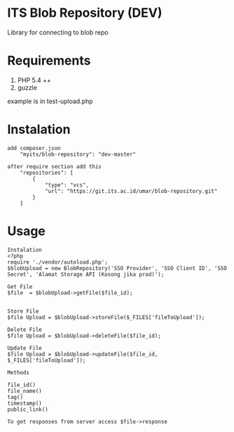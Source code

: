 ITS Blob Repository (DEV)
===========

Library for connecting to blob repo


# Requirements #
 1. PHP 5.4 ++
 2. guzzle
 
 example is in test-upload.php
 
 

# Instalation #

    add composer.json
        "myits/blob-repository": "dev-master"

    after require section add this
        "repositories": [
            {
                "type": "vcs",
                "url": "https://git.its.ac.id/umar/blob-repository.git"
            }
        ]

# Usage #
    Instalation
    <?php
    require './vendor/autoload.php';
    $blobUpload = new BlobRepository('SSO Provider', 'SSO Client ID', 'SSO Secret', 'Alamat Storage API (Kosong jika prod)');
    
    Get File 
    $file  = $blobUpload->getFile($file_id);
    
    
    Store File 
    $file Upload = $blobUpload->storeFile($_FILES['fileToUpload']);
    
    Delete File 
    $file Upload = $blobUpload->deleteFile($file_id);
    
    Update File 
    $file Upload = $blobUpload->updateFile($file_id, $_FILES['fileToUpload']);

    Methods

    file_id()
    file_name()
    tag()
    timestamp()
    public_link()
    
    To get responses from server access $file->response
 